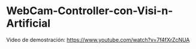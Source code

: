 # WebCam-Controller-con-Visi-n-Artificial
Video de demostración:  https://www.youtube.com/watch?v=7f4fXrZcNUA
